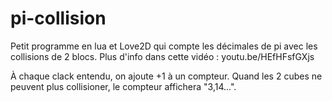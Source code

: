 # pi-collision
Petit programme en lua et Love2D qui compte les décimales de pi avec les collisions de 2 blocs. 
Plus d'info dans cette vidéo : youtu.be/HEfHFsfGXjs

À chaque clack entendu, on ajoute +1 à un compteur.
Quand les 2 cubes ne peuvent plus collisioner, le compteur affichera "3,14...".
